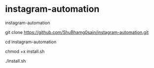 # instagram-automation
instagram-automation  

git clone https://github.com/ShuBhamg0sain/instagram-automation.git

cd instagram-automation

chmod +x install.sh

./install.sh
